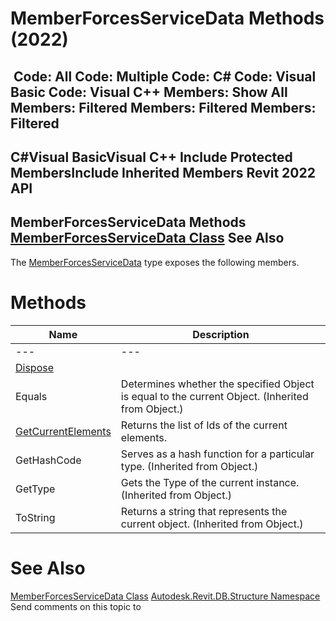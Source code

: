 # MemberForcesServiceData Methods (2022)

﻿
 Code: All Code: Multiple Code: C# Code: Visual Basic Code: Visual C++  Members: Show All Members: Filtered Members: Filtered Members: Filtered   
---  
C#Visual BasicVisual C++
Include Protected MembersInclude Inherited Members
Revit 2022 API  
---  
MemberForcesServiceData Methods  
[MemberForcesServiceData Class](67d4a404-89bb-7d7e-3198-dd6fd596dcf1.md "MemberForcesServiceData Class") See Also  
---  
The [MemberForcesServiceData](67d4a404-89bb-7d7e-3198-dd6fd596dcf1.md "MemberForcesServiceData Class") type exposes the following members.
# Methods
| Name | Description |
| --- | --- |
| --- | --- | --- |
| [Dispose](d5198010-9de3-4f7e-41ce-68223b98de36.md "Dispose Method") |
| Equals | Determines whether the specified Object is equal to the current Object. (Inherited from Object.) |
| [GetCurrentElements](f7440101-4db4-5db4-e6cb-8ef6520a7298.md "GetCurrentElements Method") | Returns the list of Ids of the current elements. |
| GetHashCode | Serves as a hash function for a particular type.  (Inherited from Object.) |
| GetType | Gets the Type of the current instance. (Inherited from Object.) |
| ToString | Returns a string that represents the current object. (Inherited from Object.) |

# See Also
[MemberForcesServiceData Class](67d4a404-89bb-7d7e-3198-dd6fd596dcf1.md "MemberForcesServiceData Class")
[Autodesk.Revit.DB.Structure Namespace](d586b341-f687-9d90-e96d-255806b7d4fc.md "Autodesk.Revit.DB.Structure Namespace")
Send comments on this topic to 